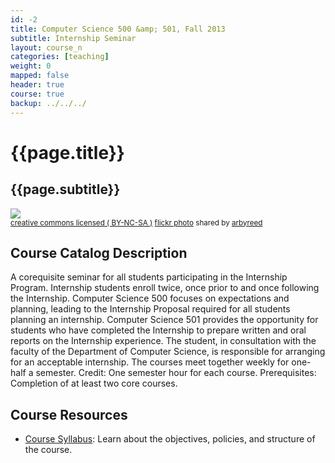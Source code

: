 ```yaml
---
id: -2
title: Computer Science 500 &amp; 501, Fall 2013 
subtitle: Internship Seminar
layout: course_n 
categories: [teaching]
weight: 0
mapped: false
header: true
course: true
backup: ../../../
---
```


# {{page.title}}

## {{page.subtitle}}

<a title="Doughnuts on a Wire" href="http://flickr.com/photos/19779889@N00/3370979538"><img class="img-responsive-tight" src="http://farm4.static.flickr.com/3544/3370979538_813a18a6c9_z.jpg" /></a><br /><small><a href="http://creativecommons.org/licenses/by-nc-sa/2.0/">creative commons licensed ( BY-NC-SA )</a> <a title="Doughnuts on a Wire" href="http://flickr.com/photos/19779889@N00/3370979538">flickr photo</a> shared by <a href="http://flickr.com/people/19779889@N00">arbyreed</a></small>

## Course Catalog Description

A corequisite seminar for all students participating in the Internship Program.
Internship students enroll twice, once prior to and once following the
Internship. Computer Science 500 focuses on expectations and planning, leading
to the Internship Proposal required for all students planning an internship.
Computer Science 501 provides the opportunity for students who have completed
the Internship to prepare written and oral reports on the Internship
experience. The student, in consultation with the faculty of the Department of
Computer Science, is responsible for arranging for an acceptable internship.
The courses meet together weekly for one-half a semester. Credit: One semester
hour for each course. Prerequisites: Completion of at least two core courses.

## Course Resources

<ul class="fa-ul">

<li><i class="fa-li fa fa-arrow-right"></i><a href="{{site.baseurl}}teaching/cs500501F2013/provide/syllabus/cs500501-syllabus.pdf"
class="major">Course Syllabus</a>: Learn about the objectives, policies, and structure of the course. 

</ul>


